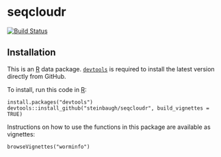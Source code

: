 [`devtools`]: https://cran.r-project.org/package=devtools
[R]: https://www.r-project.org

# seqcloudr

[![Build Status](https://travis-ci.org/seqcloud/seqcloudr.svg?branch=master)](https://travis-ci.org/seqcloud/seqcloudr)

## Installation

This is an [R][] data package. [`devtools`][] is required to install the latest version directly from GitHub.

To install, run this code in [R][]:

```{r}
install.packages("devtools")
devtools::install_github("steinbaugh/seqcloudr", build_vignettes = TRUE)
```

Instructions on how to use the functions in this package are available as vignettes:

```{r}
browseVignettes("worminfo")
```
